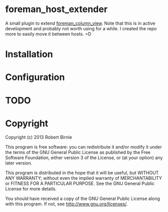 # foreman\_host\_extender

A small plugin to extend [foreman_column_view](https://github.com/GregSutcliffe/foreman_column_view). Note that this is in active development and probably not worth using for a while. I created the repo more to easily move it between hosts. =D

# Installation

# Configuration

# TODO

# Copyright

Copyright (c) 2013 Robert Birnie

This program is free software: you can redistribute it and/or modify
it under the terms of the GNU General Public License as published by
the Free Software Foundation, either version 3 of the License, or
(at your option) any later version.

This program is distributed in the hope that it will be useful,
but WITHOUT ANY WARRANTY; without even the implied warranty of
MERCHANTABILITY or FITNESS FOR A PARTICULAR PURPOSE.  See the
GNU General Public License for more details.

You should have received a copy of the GNU General Public License
along with this program.  If not, see <http://www.gnu.org/licenses/>.
